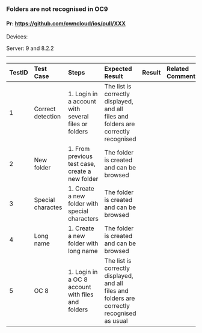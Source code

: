 ###  Folders are not recognised in OC9 

#### Pr: https://github.com/owncloud/ios/pull/XXX 

Devices:

Server: 9 and 8.2.2

---

 
| TestID | Test Case | Steps | Expected Result | Result | Related Comment |
| :------------ | :------------- | :------------- | :-------------- | :----- | :------ |
| 1 | Correct detection | 1. Login in a account with several files or folders |  The list is correctly displayed, and all files and folders are correctly recognised  | | |
| 2 | New folder | 1. From previous test case, create a new folder |  The folder is created and can be browsed  | | |
| 3 | Special charactes | 1. Create a new folder with special characters |  The folder is created and can be browsed  | | |
| 4 | Long name | 1. Create a new folder with long name |  The folder is created and can be browsed  | | |
| 5 | OC 8 | 1. Login in a OC 8 account with files and folders|  The list is correctly displayed, and all files and folders are correctly recognised as usual | | |

